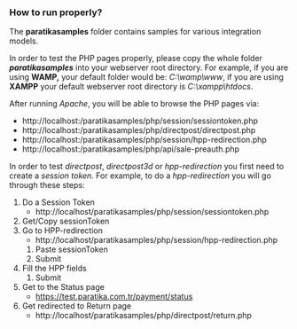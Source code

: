 ### How to run properly? ###

The **paratikasamples** folder contains samples for various integration models.

In order to test the PHP pages properly, please copy the whole folder **_paratikasamples_** into your webserver root directory.
For example, if you are using **WAMP,** your default folder would be: *C:\wamp\www*,
if you are using **XAMPP** your default webserver root directory is *C:\xampp\htdocs*.

After running *Apache*, you will be able to browse the PHP pages via:

- http://localhost:/paratikasamples/php/session/sessiontoken.php
- http://localhost:/paratikasamples/php/directpost/directpost.php
- http://localhost:/paratikasamples/php/session/hpp-redirection.php
- http://localhost:/paratikasamples/php/api/sale-preauth.php

In order to test *directpost*, *directpost3d* or *hpp-redirection* you first need to create a *session token*.
For example, to do a *hpp-redirection* you will go through these steps:

1. Do a Session Token 
	* http://localhost/paratikasamples/php/session/sessiontoken.php
2. Get/Copy sessionToken
2. Go to HPP-redirection 
	* http://localhost/paratikasamples/php/session/hpp-redirection.php
	1. Paste sessionToken
	2. Submit
3. Fill the HPP fields
	1. Submit
4. Get to the Status page 
	* https://test.paratika.com.tr/payment/status
5. Get redirected to Return page 
	* http://localhost/paratikasamples/php/directpost/return.php